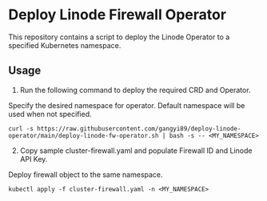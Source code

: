 # Deploy Linode Firewall Operator

This repository contains a script to deploy the Linode Operator to a specified Kubernetes namespace.

## Usage

1. Run the following command to deploy the required CRD and Operator. 

Specify the desired namespace for operator. Default namespace will be used when not specified.
```
curl -s https://raw.githubusercontent.com/gangyi89/deploy-linode-operator/main/deploy-linode-fw-operator.sh | bash -s -- <MY_NAMESPACE>
```

2. Copy sample cluster-firewall.yaml and populate Firewall ID and Linode API Key. 

Deploy firewall object to the same namespace.
```
kubectl apply -f cluster-firewall.yaml -n <MY_NAMESPACE>
```
